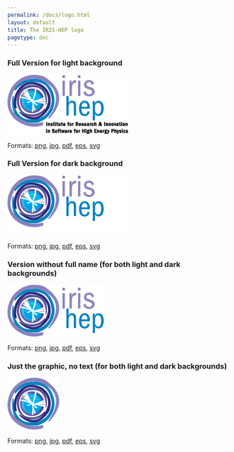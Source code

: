```yaml
---
permalink: /docs/logo.html
layout: default
title: The IRIS-HEP logo
pagetype: doc
---
```


### Full Version for light background
![alt text](/assets/logos/Iris-hep-3-regular-complete.png "Logo Title Text 1")

Formats: [png](/assets/logos/Iris-hep-3-regular-complete.png), [jpg](/assets/logos/Iris-hep-3-regular-complete.jpg), [pdf](/assets/logos/Iris-hep-3-regular-complete.pdf), [eps](/assets/logos/Iris-hep-3-regular-complete.eps), [svg](/assets/logos/Iris-hep-3-regular-complete.svg)



### Full Version for dark background

<img style="background-color:black" src="/assets/logos/Iris-hep-6-WHITE-complete.png" alt="alt text" title="Logo Title Text 1">

Formats: [png](/assets/logos/Iris-hep-6-WHITE-complete.png), [jpg](/assets/logos/Iris-hep-6-WHITE-complete.jpg), [pdf](/assets/logos/Iris-hep-6-WHITE-complete.pdf), [eps](/assets/logos/Iris-hep-6-WHITE-complete.eps), [svg](/assets/logos/Iris-hep-6-WHITE-complete.svg)



### Version without full name (for both light and dark backgrounds)
![alt text](/assets/logos/Iris-hep-4-no-long-name.png "Logo Title Text 1")

Formats: [png](/assets/logos/Iris-hep-4-no-long-name.png), [jpg](/assets/logos/Iris-hep-4-no-long-name.jpg), [pdf](/assets/logos/Iris-hep-4-no-long-name.pdf), [eps](/assets/logos/Iris-hep-4-no-long-name.eps), [svg](/assets/logos/Iris-hep-4-no-long-name.svg)



### Just the graphic, no text (for both light and dark backgrounds)
![alt text](/assets/logos/Iris-hep-5-just-graphic.png "Logo Title Text 1")

Formats: [png](/assets/logos/Iris-hep-5-just-graphic.png), [jpg](/assets/logos/Iris-hep-5-just-graphic.jpg), [pdf](/assets/logos/Iris-hep-5-just-graphic.pdf), [eps](/assets/logos/Iris-hep-5-just-graphic.eps), [svg](/assets/logos/Iris-hep-5-just-graphic.svg)

